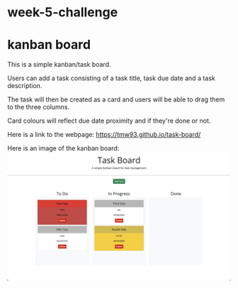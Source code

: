 # week-5-challenge

# kanban board

This is a simple kanban/task board.

Users can add a task consisting of a task title, task due date and a task description.

The task will then be created as a card and users will be able to drag them to the three columns.

Card colours will reflect due date proximity and if they're done or not.

Here is a link to the webpage: https://tmw93.github.io/task-board/

Here is an image of the kanban board:
![Shows a taskboard wit 4 task cards in two of the three columns](./assets/images/kanban-board.png)